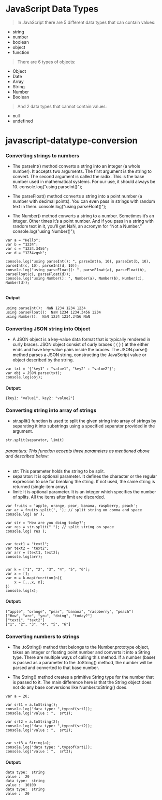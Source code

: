 
# JavaScript Data Types
> In JavaScript there are 5 different data types that can contain values:
* string
* number
* boolean
* object
* function

> There are 6 types of objects:
* Object
* Date
* Array
* String
* Number
* Boolean

> And 2 data types that cannot contain values:
* null
* undefined


# javascript-datatype-conversion


### Converting strings to numbers

* The parseInt() method converts a string into an integer (a whole number). It accepts two arguments. The first argument is the string to convert. The second argument is called the radix. This is the base number used in mathematical systems. For our use, it should always be 10.
		console.log("using parseInt()");
    
* The parseFloat() method converts a string into a point number (a number with decimal points). You can even pass in strings with random text in them.
		console.log("using parseFloat()");
    
* The Number() method converts a string to a number. Sometimes it’s an integer. Other times it’s a point number. And if you pass in a string with random text in it, you’ll get NaN, an acronym for “Not a Number.”
		console.log("using Number()");  

```
var a = "Hello";
var b = "1234";
var c = "1234.3456";
var d = "1234vgvh";

console.log("using parseInt(): ", parseInt(a, 10), parseInt(b, 10), parseInt(c, 10), parseInt(d, 10));
console.log("using parseFloat(): ", parseFloat(a), parseFloat(b), parseFloat(c), parseFloat(d));
console.log("using Number(): ", Number(a), Number(b), Number(c), Number(d));
    
```

#### Output 
```
using parseInt():  NaN 1234 1234 1234
using parseFloat():  NaN 1234 1234.3456 1234
using Number():  NaN 1234 1234.3456 NaN
```

### Converting JSON string into Object
* A JSON object is a key-value data format that is typically rendered in curly braces. JSON object consist of curly braces ( { } ) at the either ends and have key-value pairs inside the braces. The JSON.parse() method parses a JSON string, constructing the JavaScript value or object described by the string.

```
var txt = '{"key1" : "value1", "key2" : "value2"}';
var obj = JSON.parse(txt);
console.log(obj);
``` 

#### Output:
```
{key1: "value1", key2: "value2"}
```

### Converting string into array of strings

* str.split() function is used to split the given string into array of strings by separating it into substrings using a specified separator provided in the argument.  

```
str.split(separator, limit)
```

###### paramters: This function accepts three parameters as mentioned above and described below:

- str: This parameter holds the string to be split.
- separator: It is optional parameter. It defines the character or the regular expression to use for breaking the string. If not used, the same string is returned (single item array).
- limit: It is optional parameter. It is an integer which specifies the number of splits. All the items after limit are discarded.

```
var fruits = 'apple, orange, pear, banana, raspberry, peach';
var ar = fruits.split(', '); // split string on comma and space
console.log( ar );

var str = "How are you doing today?";
var res = str.split(" "); // split string on space
console.log( res );


var text1 = "text1";
var text2 = "text2";
var arr = [text1, text2];
console.log(arr);


var k = ["1", "2", "3", "4", "5", "6"];
var x = [];
var m = k.map(function(n){
	x = [...x, n];
})
console.log(x);
```

#### Output:
```
["apple", "orange", "pear", "banana", "raspberry", "peach"]
["How", "are", "you", "doing", "today?"]
["text1", "text2"]
["1", "2", "3", "4", "5", "6"]
```

### Converting numbers to strings

* The .toString() method that belongs to the Number.prototype object, takes an integer or floating point number and converts it into a String type. There are multiple ways of calling this method. If a number (base) is passed as a parameter to the .toString() method, the number will be parsed and converted to that base number.

* The String() method creates a primitive String type for the number that is passed to it. The main difference here is that the String object does not do any base conversions like Number.toString() does.

```
var a = 20;

var srt1 = a.toString(); 
console.log("data type: ",typeof(srt1));
console.log("value : ",  srt1);
   
var srt2 = a.toString(2);
console.log("data type: ",typeof(srt2));
console.log("value : ",  srt2);


var srt3 = String(a);    
console.log("data type: ",typeof(srt1));
console.log("value : ",  srt3);

```

#### Output: 
```
data type:  string
value :  20
data type:  string
value :  10100
data type:  string
value :  20
```




